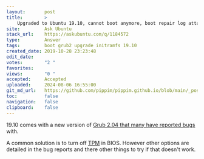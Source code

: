 ```yaml
---
layout:       post
title:        >
    Upgraded to Ubuntu 19.10, cannot boot anymore, boot repair log attached
site:         Ask Ubuntu
stack_url:    https://askubuntu.com/q/1184572
type:         Answer
tags:         boot grub2 upgrade initramfs 19.10
created_date: 2019-10-28 23:23:48
edit_date:    
votes:        "2 "
favorites:    
views:        "0 "
accepted:     Accepted
uploaded:     2024-08-06 16:55:00
git_md_url:   https://github.com/pippim/pippim.github.io/blob/main/_posts/2019/2019-10-28-Upgraded-to-Ubuntu-19.10_-cannot-boot-anymore_-boot-repair-log-attached.md
toc:          false
navigation:   false
clipboard:    false
---
```


19.10 comes with a new version of [Grub 2.04 that many have reported bugs][1] with.

A common solution is to turn off [TPM][2] in BIOS. However other options are detailed in the bug reports and there other things to try if that doesn't work.


  [1]: https://bugs.launchpad.net/ubuntu/+source/grub2/+bug/1848892
  [2]: https://en.wikipedia.org/wiki/Trusted_Platform_Module
